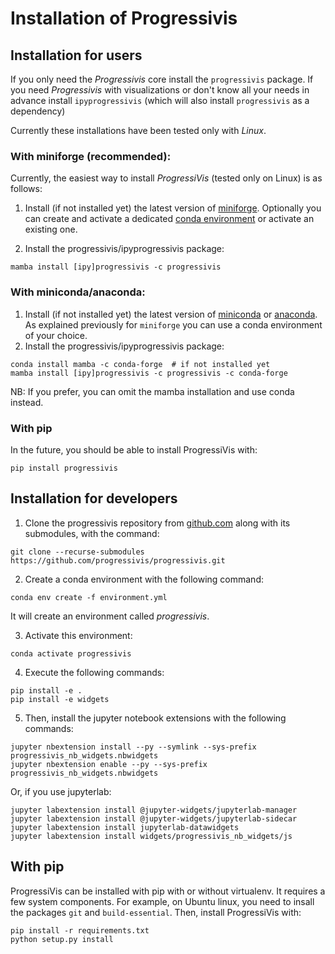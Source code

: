 # Installation of Progressivis

## Installation for users

If you only need the *Progressivis* core install the `progressivis` package. If you need *Progressivis* with visualizations or don't know all your needs in advance install  `ipyprogressivis` (which will also install `progressivis` as a dependency)

Currently these installations have been tested only with *Linux*.



### With miniforge (recommended):

Currently, the easiest way to install *ProgressiVis* (tested only on Linux) is as follows:

1. Install (if not installed yet) the latest version of [miniforge](https://github.com/conda-forge/miniforge). Optionally you can create and activate a dedicated [conda environment](https://conda.io/projects/conda/en/latest/user-guide/tasks/manage-environments.html) or activate an existing one.

2. Install the progressivis/ipyprogressivis package:

```
mamba install [ipy]progressivis -c progressivis
```


### With miniconda/anaconda:

1. Install  (if not installed yet) the latest version of [miniconda](https://docs.conda.io/en/latest/miniconda.html) or [anaconda](https://www.anaconda.com/download). As explained previously for `miniforge` you can use a conda environment of your choice.
​
2. Install the progressivis/ipyprogressivis package:

```
conda install mamba -c conda-forge  # if not installed yet
mamba install [ipy]progressivis -c progressivis -c conda-forge
```

NB: If you prefer, you can omit the mamba installation and use conda instead.


### With pip

In the future, you should be able to install ProgressiVis with:
```
pip install progressivis
```


## Installation for developers

1. Clone the progressivis repository from [github.com](https://github.com/progressivis/progressivis/) along with its submodules, with the command:

```
git clone --recurse-submodules https://github.com/progressivis/progressivis.git
```

2. Create a conda environment with the following command:

```
conda env create -f environment.yml
```
It will create an environment called *progressivis*.

3. Activate this environment:

```
conda activate progressivis
```
4. Execute the following commands:
```
pip install -e .
pip install -e widgets
```

5. Then, install the jupyter notebook extensions with the following commands:

```
jupyter nbextension install --py --symlink --sys-prefix progressivis_nb_widgets.nbwidgets
jupyter nbextension enable --py --sys-prefix progressivis_nb_widgets.nbwidgets
```

Or, if you use jupyterlab:

```
jupyter labextension install @jupyter-widgets/jupyterlab-manager
jupyter labextension install @jupyter-widgets/jupyterlab-sidecar
jupyter labextension install jupyterlab-datawidgets
jupyter labextension install widgets/progressivis_nb_widgets/js
```

## With pip

ProgressiVis can be installed with pip with or without virtualenv.
It requires a few system components. For example, on Ubuntu linux, you need to insall the packages `git` and `build-essential`.
Then, install ProgressiVis with:
```
pip install -r requirements.txt
python setup.py install
```
